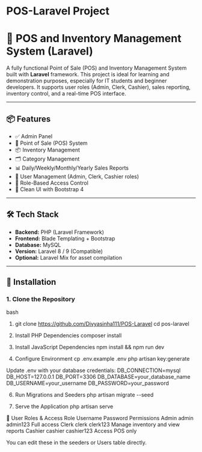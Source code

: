 ﻿# POS-Laravel Project
# 🛒 POS and Inventory Management System (Laravel)

A fully functional Point of Sale (POS) and Inventory Management System built with **Laravel** framework. This project is ideal for learning and demonstration purposes, especially for IT students and beginner developers. It supports user roles (Admin, Clerk, Cashier), sales reporting, inventory control, and a real-time POS interface.

---

## 📦 Features

- ✅ Admin Panel
- 🧾 Point of Sale (POS) System
- 📦 Inventory Management
- 🗂 Category Management
- 📊 Daily/Weekly/Monthly/Yearly Sales Reports
- 👤 User Management (Admin, Clerk, Cashier roles)
- 🔐 Role-Based Access Control
- 🎨 Clean UI with Bootstrap 4

---

## 🛠️ Tech Stack

- **Backend:** PHP (Laravel Framework)
- **Frontend:** Blade Templating + Bootstrap
- **Database:** MySQL
- **Version:** Laravel 8 / 9 (Compatible)
- **Optional:** Laravel Mix for asset compilation

---

## 🚀 Installation

### 1. Clone the Repository

bash
1. git clone https://github.com/Divyasinha111/POS-Laravel
cd pos-laravel

2. Install PHP Dependencies
   composer install
   
4. Install JavaScript Dependencies
   npm install && npm run dev
   
5. Configure Environment
   cp .env.example .env
   php artisan key:generate

Update .env with your database credentials:
DB_CONNECTION=mysql
DB_HOST=127.0.0.1
DB_PORT=3306
DB_DATABASE=your_database_name
DB_USERNAME=your_username
DB_PASSWORD=your_password

6. Run Migrations and Seeders
   php artisan migrate --seed

7.  Serve the Application
    php artisan serve

    

👤 User Roles & Access
Role	 Username	 Password	    Permissions
Admin	 admin	     admin123	    Full access
Clerk	 clerk	     clerk123	    Manage inventory and view reports
Cashier	 cashier	 cashier123	    Access POS only

You can edit these in the seeders or Users table directly.









